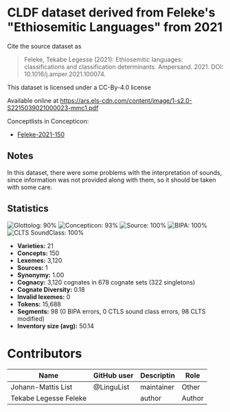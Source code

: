 # CLDF dataset derived from Feleke's "Ethiosemitic Languages" from 2021

Cite the source dataset as

> Feleke, Tekabe Legesse (2021): Ethiosemitic languages: classifications and classification determinants. Ampersand. 2021. DOI: 10.1016/j.amper.2021.100074.

This dataset is licensed under a CC-By-4.0 license

Available online at https://ars.els-cdn.com/content/image/1-s2.0-S2215039021000023-mmc1.pdf


Conceptlists in Concepticon:
- [Feleke-2021-150](https://concepticon.clld.org/contributions/Feleke-2021-150)
## Notes

In this dataset, there were some problems with the interpretation of sounds, since information was not provided along with them, so it should be taken with some care.



## Statistics


![Glottolog: 90%](https://img.shields.io/badge/Glottolog-90%25-green.svg "Glottolog: 90%")
![Concepticon: 93%](https://img.shields.io/badge/Concepticon-93%25-green.svg "Concepticon: 93%")
![Source: 100%](https://img.shields.io/badge/Source-100%25-brightgreen.svg "Source: 100%")
![BIPA: 100%](https://img.shields.io/badge/BIPA-100%25-brightgreen.svg "BIPA: 100%")
![CLTS SoundClass: 100%](https://img.shields.io/badge/CLTS%20SoundClass-100%25-brightgreen.svg "CLTS SoundClass: 100%")

- **Varieties:** 21
- **Concepts:** 150
- **Lexemes:** 3,120
- **Sources:** 1
- **Synonymy:** 1.00
- **Cognacy:** 3,120 cognates in 678 cognate sets (322 singletons)
- **Cognate Diversity:** 0.18
- **Invalid lexemes:** 0
- **Tokens:** 15,688
- **Segments:** 98 (0 BIPA errors, 0 CTLS sound class errors, 98 CLTS modified)
- **Inventory size (avg):** 50.14

# Contributors

Name               | GitHub user | Descriptin |Role
---                | ---         | --- | ---
Johann-Mattis List | @LinguList  | maintainer | Other 
Tekabe Legesse Feleke | | author | Author


